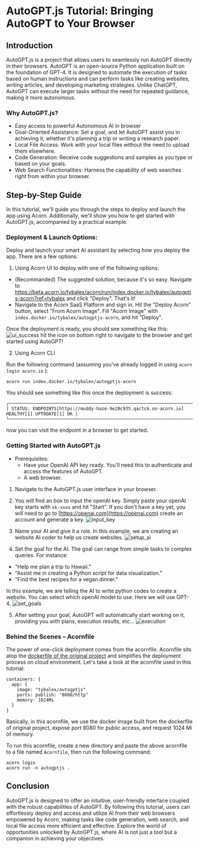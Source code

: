 # AutoGPT.js Tutorial: Bringing AutoGPT to Your Browser

## Introduction
AutoGPT.js is a project that allows users to seamlessly run AutoGPT directly in their browsers. AutoGPT is an open-source Python application built on the foundation of GPT-4. It is designed to automate the execution of tasks based on human instructions and can perform tasks like creating websites, writing articles, and developing marketing strategies. Unlike ChatGPT, AutoGPT can execute larger tasks without the need for repeated guidance, making it more autonomous.

### Why AutoGPT.js?
* Easy access to powerful Autonomous AI in browser 
* Goal-Oriented Assistance: Set a goal, and let AutoGPT assist you in achieving it, whether it's planning a trip or writing a research paper.
* Local File Access: Work with your local files without the need to upload them elsewhere.
* Code Generation: Receive code suggestions and samples as you type or based on your goals.
* Web Search Functionalities: Harness the capability of web searches right from within your browser.

## Step-by-Step Guide
In this tutorial, we'll guide you through the steps to deploy and launch the app using Acorn. Additionally, we'll show you how to get started with AutoGPT.js, accompanied by a practical example.

### Deployment & Launch Options:
Deploy and launch your smart AI assistant by selecting how you deploy the app. There are a few options:

1. Using Acorn UI to deploy with one of the following options:

- (Recommanded) The suggested solution, because it's so easy. Navigate to https://beta.acorn.io/tybalex/acorn/run/index.docker.io/tybalex/autogptjs-acorn?ref=tybalex and click "Deploy". That's it!
- Navigate to the Acorn SaaS Platform and sign in. Hit the "Deploy Acorn" button, select "From Acorn Image". Fill "Acorn Image" with `index.docker.io/tybalex/autogptjs-acorn`, and hit "Deploy". 

Once the deployment is ready, you should see something like this:
![ui_success](images/ui_deploy_success.png)
hit the icon on bottom right to navigate to the browser and get started using AutoGPT!
<img src="images/navigate.png" style="width:1em;">

2. Using Acorn CLI

Run the following command (assuming you've already logged in using `acorn login acorn.io` ):
```
acorn run index.docker.io/tybalex/autogptjs-acorn
```

You should see something like this once the deployment is success:
```
┌─────────────────────────────────────────────────────────────────────────────────────────────┐
| STATUS: ENDPOINTS[https://muddy-haze-9e20c935.qactc6.on-acorn.io] HEALTHY[1] UPTODATE[1] OK |
└─────────────────────────────────────────────────────────────────────────────────────────────┘
```
now you can visit the endpoint in a browser to get started.


### Getting Started with AutoGPT.js
* Prerequisites:
    - Have your OpenAI API key ready. You'll need this to authenticate and access the features of AutoGPT.
    - A web browser. 

1. Navigate to the AutoGPT.js user interface in your browser.

2. You will find an box to input the openAI key. Simply paste your openAI key starts with `sk-xxxx` and hit "Start". If you don't have a key yet, you will need to go to [https://openai.com](https://openai.com) create an account and generate a key.
![input_key](images/input_key.png)

3. Name your AI and give it a role. In this example, we are creating an website AI coder to help us create websites.
![setup_ai](images/setup_ai.png)

4. Set the goal for the AI. The goal can range from simple tasks to complex queries. For instance:
- "Help me plan a trip to Hawaii."
- "Assist me in creating a Python script for data visualization."
- "Find the best recipes for a vegan dinner."

In this example, we are telling the AI to write python codes to create a website. You can select which openAI model to use. Here we will use GPT-4.
![set_goals](images/set_goals.png)

5. After setting your goal, AutoGPT will automatically start working on it, providing you with plans, execution results, etc...
![execution](images/ai_planning.png)


### Behind the Scenes – Acornfile
The power of one-click deployment comes from the acornfile. Acornfile sits atop the [dockerfile of the original project](https://github.com/zabirauf/AutoGPT.js/blob/main/Dockerfile) and simplifies the deployment process on cloud environment. 
Let's take a look at the acornfile used in this tutorial:

```
containers: {
  app: {
    image: "tybalex/autogptjs"
    ports: publish: "8080/http"
    memory: 1024Mi
  }
}
```
Basically, in this acornfile, we use the docker image built from the dockerfile of original project, expose port 8080 for public access, and request 1024 Mi of memory. 

To run this acornfile, create a new directory and paste the above acornfile to a file named `Acornfile`, then run the following command:
```
acorn login
acorn run -n autogptjs .
```

## Conclusion
AutoGPT.js is designed to offer an intuitive, user-friendly interface coupled with the robust capabilities of AutoGPT. By following this tutorial, users can effortlessly deploy and access and utilize AI from their web browsers empowered by Acorn, making tasks like code generation, web search, and local file access more efficient and effective. Explore the world of opportunities unlocked by AutoGPT.js, where AI is not just a tool but a companion in achieving your objectives.